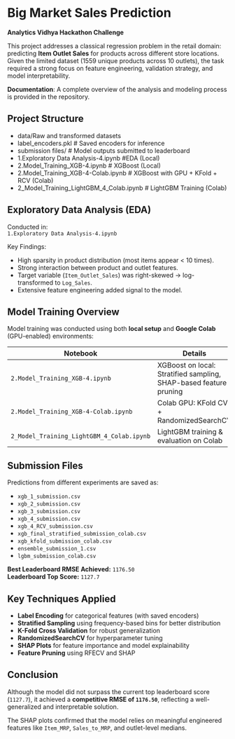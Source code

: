 # Big Market Sales Prediction  
**Analytics Vidhya Hackathon Challenge**  

This project addresses a classical regression problem in the retail domain: predicting **Item Outlet Sales** for products across different store locations. 
Given the limited dataset (1559 unique products across 10 outlets), the task required a strong focus on feature engineering, validation strategy, and model interpretability.

**Documentation**: A complete overview of the analysis and modeling process is provided in the repository.

## Project Structure
- data/Raw and transformed datasets
- label_encoders.pkl # Saved encoders for inference
- submission files/ # Model outputs submitted to leaderboard
- 1.Exploratory Data Analysis-4.ipynb #EDA (Local)
- 2.Model_Training_XGB-4.ipynb # XGBoost (Local)
- 2.Model_Training_XGB-4-Colab.ipynb # XGBoost with GPU + KFold + RCV (Colab)
- 2_Model_Training_LightGBM_4_Colab.ipynb # LightGBM Training (Colab)

## Exploratory Data Analysis (EDA)

Conducted in:  
 `1.Exploratory Data Analysis-4.ipynb`  

Key Findings:
- High sparsity in product distribution (most items appear < 10 times).
- Strong interaction between product and outlet features.
- Target variable (`Item_Outlet_Sales`) was right-skewed → log-transformed to `Log_Sales`.
- Extensive feature engineering added signal to the model.

## Model Training Overview

Model training was conducted using both **local setup** and **Google Colab** (GPU-enabled) environments:

| Notebook                                  | Details                                                                 |
|-------------------------------------------|-------------------------------------------------------------------------|
| `2.Model_Training_XGB-4.ipynb`            | XGBoost on local: Stratified sampling, SHAP-based feature pruning       |
| `2.Model_Training_XGB-4-Colab.ipynb`      | Colab GPU: KFold CV + RandomizedSearchCV                               |
| `2_Model_Training_LightGBM_4_Colab.ipynb` | LightGBM training & evaluation on Colab                                |

## Submission Files

Predictions from different experiments are saved as:

- `xgb_1_submission.csv`  
- `xgb_2_submission.csv`  
- `xgb_3_submission.csv`  
- `xgb_4_submission.csv`  
- `xgb_4_RCV_submission.csv`  
- `xgb_final_stratified_submission_colab.csv`  
- `xgb_kfold_submission_colab.csv`  
- `ensemble_submission_1.csv`  
- `lgbm_submission_colab.csv`  

**Best Leaderboard RMSE Achieved:** `1176.50`  
**Leaderboard Top Score:** `1127.7`

## Key Techniques Applied

- **Label Encoding** for categorical features (with saved encoders)
- **Stratified Sampling** using frequency-based bins for better distribution
- **K-Fold Cross Validation** for robust generalization
- **RandomizedSearchCV** for hyperparameter tuning
- **SHAP Plots** for feature importance and model explainability
- **Feature Pruning** using RFECV and SHAP
  
## Conclusion

Although the model did not surpass the current top leaderboard score (`1127.7`), it achieved a **competitive RMSE of `1176.50`**, reflecting a well-generalized and interpretable solution.  

The SHAP plots confirmed that the model relies on meaningful engineered features like `Item_MRP`, `Sales_to_MRP`, and outlet-level medians.  
